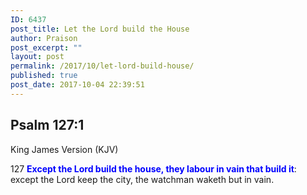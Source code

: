 ```yaml
---
ID: 6437
post_title: Let the Lord build the House
author: Praison
post_excerpt: ""
layout: post
permalink: /2017/10/let-lord-build-house/
published: true
post_date: 2017-10-04 22:39:51
---
```

<h2 class="passage-display"><span class="passage-display-bcv">Psalm 127:1</span></h2>
<p class="passage-display"><span class="passage-display-version">King James Version (KJV)</span></p>
<p class="chapter-3"><span id="en-KJV-16123" class="text Ps-127-1"><span class="chapternum">127 </span><span style="color: #0000ff;"><strong>Except the <span class="small-caps">Lord</span> build the house, they labour in vain that build it</strong></span>: except the <span class="small-caps">Lord</span> keep the city, the watchman waketh but in vain.</span></p>